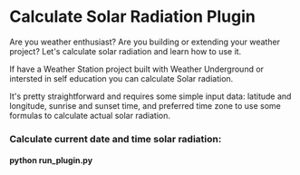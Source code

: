 # Calculate Solar Radiation Plugin

Are you weather enthusiast? Are you building or extending your weather project? Let's calculate solar radiation and learn how to use it.

If have a Weather Station project built with Weather Underground or intersted in self education you can calculate Solar radiation.

It's pretty straightforward and requires some simple input data: latitude and longitude, sunrise and sunset time, and preferred time zone to use some formulas to calculate actual solar radiation.

### Calculate current date and time solar radiation:
#### python run_plugin.py
